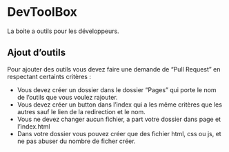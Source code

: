# DevToolBox

La boite a outils pour les développeurs.

## Ajout d’outils

Pour ajouter des outils vous devez faire une demande de “Pull Request” en respectant certaints critères :

- Vous devez créer un dossier dans le dossier “Pages” qui porte le nom de l’outils que vous voulez rajouter.
- Vous devez créer un button dans l’index qui a les même critères que les autres sauf le lien de la redirection et le nom.
- Vous ne devez changer aucun fichier, a part votre dossier dans page et l’index.html
- Dans votre dossier vous pouvez créer que des fichier html, css ou js, et ne pas abuser du nombre de ficher créer.
